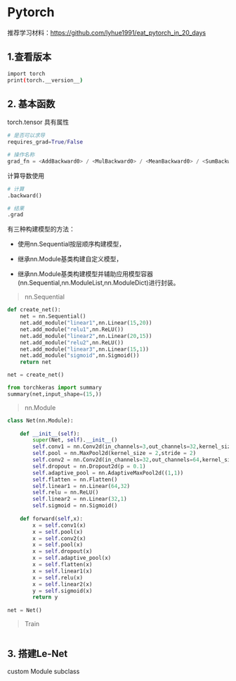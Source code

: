 # Pytorch

推荐学习材料：https://github.com/lyhue1991/eat_pytorch_in_20_days



## 1.查看版本

```bash
import torch
print(torch.__version__)
```



## 2. 基本函数

torch.tensor 具有属性

```python
# 是否可以求导
requires_grad=True/False 

# 操作名称
grad_fn = <AddBackward0> / <MulBackward0> / <MeanBackward0> / <SumBackward0>
```

计算导数使用

```python
# 计算
.backward()

# 结果
.grad
```



有三种构建模型的方法：



- 使用nn.Sequential按层顺序构建模型，

- 继承nn.Module基类构建自定义模型，

- 继承nn.Module基类构建模型并辅助应用模型容器(nn.Sequential,nn.ModuleList,nn.ModuleDict)进行封装。



> nn.Sequential

```python
def create_net():
    net = nn.Sequential()
    net.add_module("linear1",nn.Linear(15,20))
    net.add_module("relu1",nn.ReLU())
    net.add_module("linear2",nn.Linear(20,15))
    net.add_module("relu2",nn.ReLU())
    net.add_module("linear3",nn.Linear(15,1))
    net.add_module("sigmoid",nn.Sigmoid())
    return net

net = create_net()

from torchkeras import summary
summary(net,input_shape=(15,))
```



> nn.Module

```python
class Net(nn.Module):
    
    def __init__(self):
        super(Net, self).__init__()
        self.conv1 = nn.Conv2d(in_channels=3,out_channels=32,kernel_size = 3)
        self.pool = nn.MaxPool2d(kernel_size = 2,stride = 2)
        self.conv2 = nn.Conv2d(in_channels=32,out_channels=64,kernel_size = 5)
        self.dropout = nn.Dropout2d(p = 0.1)
        self.adaptive_pool = nn.AdaptiveMaxPool2d((1,1))
        self.flatten = nn.Flatten()
        self.linear1 = nn.Linear(64,32)
        self.relu = nn.ReLU()
        self.linear2 = nn.Linear(32,1)
        self.sigmoid = nn.Sigmoid()
        
    def forward(self,x):
        x = self.conv1(x)
        x = self.pool(x)
        x = self.conv2(x)
        x = self.pool(x)
        x = self.dropout(x)
        x = self.adaptive_pool(x)
        x = self.flatten(x)
        x = self.linear1(x)
        x = self.relu(x)
        x = self.linear2(x)
        y = self.sigmoid(x)
        return y
        
net = Net()
```



> Train

```

```





## 3. 搭建Le-Net





custom Module subclass



